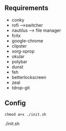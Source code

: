## Requirements
   * conky
   * rofi -->switcher
   * nautilus --> file manager
   * fcitx
   * google-chrome
   *  clipster
   *  xorg-xprop
   * okular
   * polybar
   * dunst
   * feh
   * betterlockscreen
   * zeal
   * tdrop-git
## Config
    chmod a+x ./init.sh
  ./init.sh
